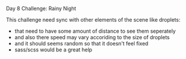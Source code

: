 Day 8 Challenge: Rainy Night

This challenge need sync with other elements of the scene like droplets:
- that need to have some amount of distance to see them seperately
-  and also there speed may vary accoriding to the size of droplets
-  and it should seems random so that it doesn't feel fixed 
-  sass/scss would be a great help
